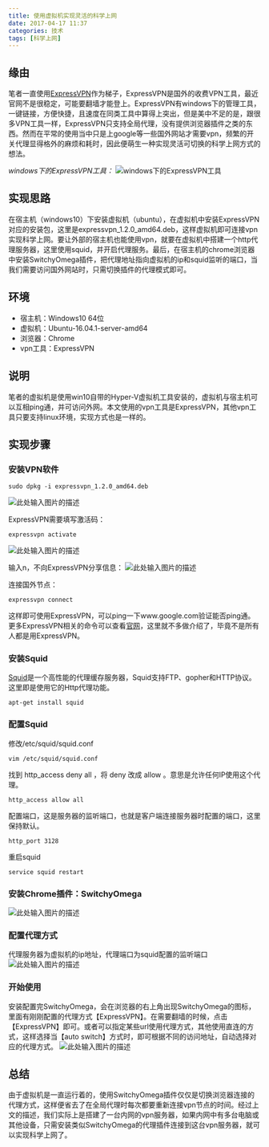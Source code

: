 ```yaml
---
title: 使用虚拟机实现灵活的科学上网
date: 2017-04-17 11:37
categories: 技术
tags: [科学上网] 
---
```


## 缘由
笔者一直使用[ExpressVPN][1]作为梯子，ExpressVPN是国外的收费VPN工具，最近官网不是很稳定，可能要翻墙才能登上。ExpressVPN有windows下的管理工具，一键链接，方便快捷，且速度在同类工具中算得上突出，但是美中不足的是，跟很多VPN工具一样，ExpressVPN只支持全局代理，没有提供浏览器插件之类的东西。然而在平常的使用当中只是上google等一些国外网站才需要vpn，频繁的开关代理显得格外的麻烦和耗时，因此便萌生一种实现灵活可切换的科学上网方式的想法。

*windows下的ExpressVPN工具：*
![windows下的ExpressVPN工具][2]

## 实现思路
在宿主机（windows10）下安装虚拟机（ubuntu），在虚拟机中安装ExpressVPN对应的安装包，这里是expressvpn_1.2.0_amd64.deb，这样虚拟机即可连接vpn实现科学上网。要让外部的宿主机也能使用vpn，就要在虚拟机中搭建一个http代理服务器，这里使用squid，并开启代理服务。最后，在宿主机的chrome浏览器中安装SwitchyOmega插件，把代理地址指向虚拟机的ip和squid监听的端口，当我们需要访问国外网站时，只需切换插件的代理模式即可。

## 环境
- 宿主机：Windows10 64位
- 虚拟机：Ubuntu-16.04.1-server-amd64
- 浏览器：Chrome
- vpn工具：ExpressVPN

## 说明
笔者的虚拟机是使用win10自带的Hyper-V虚拟机工具安装的，虚拟机与宿主机可以互相ping通，并可访问外网。本文使用的vpn工具是ExpressVPN，其他vpn工具只要支持linux环境，实现方式也是一样的。

## 实现步骤

### 安装VPN软件
```
sudo dpkg -i expressvpn_1.2.0_amd64.deb
```
![此处输入图片的描述][3]

ExpressVPN需要填写激活码：
```
expressvpn activate
```
![此处输入图片的描述][4]

输入n，不向ExpressVPN分享信息：
![此处输入图片的描述][5]

连接国外节点：
```
expressvpn connect
```

这样即可使用ExpressVPN，可以ping一下www.google.com验证能否ping通。更多ExpressVPN相关的命令可以查看[官网][6]，这里就不多做介绍了，毕竟不是所有人都是用ExpressVPN。

### 安装Squid
[Squid][7]是一个高性能的代理缓存服务器，Squid支持FTP、gopher和HTTP协议。这里即是使用它的Http代理功能。

```
apt-get install squid
```

### 配置Squid
修改/etc/squid/squid.conf
```
vim /etc/squid/squid.conf
```

找到 http_access deny all ，将 deny 改成 allow 。意思是允许任何IP使用这个代理。
```
http_access allow all
```

配置端口，这是服务器的监听端口，也就是客户端连接服务器时配置的端口，这里保持默认。
```
http_port 3128
```

重启squid
```
service squid restart
```

### 安装Chrome插件：SwitchyOmega

![此处输入图片的描述][8]

### 配置代理方式

代理服务器为虚拟机的ip地址，代理端口为squid配置的监听端口
![此处输入图片的描述][9]

### 开始使用
安装配置完SwitchyOmega，会在浏览器的右上角出现SwitchyOmega的图标，里面有刚刚配置的代理方式【ExpressVPN】。在需要翻墙的时候，点击【ExpressVPN】即可。或者可以指定某些url使用代理方式，其他使用直连的方式，这样选择当【auto switch】方式时，即可根据不同的访问地址，自动选择对应的代理方式。
![此处输入图片的描述][10]

## 总结
由于虚拟机是一直运行着的，使用SwitchyOmega插件仅仅是切换浏览器连接的代理方式，这样便省去了在全局代理时每次都要重新连接vpn节点的时间。经过上文的描述，我们实际上是搭建了一台内网的vpn服务器，如果内网中有多台电脑或其他设备，只需安装类似SwitchyOmega的代理插件连接到这台vpn服务器，就可以实现科学上网了。


  [1]: https://www.expressvpn.com/
  [2]: http://ww4.sinaimg.cn/large/698f7fe7gy1fepfqray3pj20am0go75q.jpg
  [3]: https://2y0ge4lrxiko1n2r1be9ibxk-wpengine.netdna-ssl.com/wp-content/uploads/2016/03/installer-command.png
  [4]: https://2y0ge4lrxiko1n2r1be9ibxk-wpengine.netdna-ssl.com/wp-content/uploads/2016/03/activate-expressvpn.png
  [5]: https://2y0ge4lrxiko1n2r1be9ibxk-wpengine.netdna-ssl.com/wp-content/uploads/2016/03/sharing-information.png
  [6]: www.expressvpn.com
  [7]: http://baike.baidu.com/link?url=Zxt1x4-IkZNBUndGuz6gMDqSZM3REYRHdwk-6zd5rQn8XggYMCIuAvwqGWLBAQhOVOqKsf9ZsjfPGMGyzaB3sq
  [8]: http://ww4.sinaimg.cn/large/698f7fe7gy1fepfqrf9rmj20mx05a3ym.jpg
  [9]: http://ww4.sinaimg.cn/large/698f7fe7gy1fepfqrl54yj218g0leab5.jpg
  [10]: http://ww4.sinaimg.cn/large/698f7fe7gy1fepfqscytzj204o05ta9y.jpg